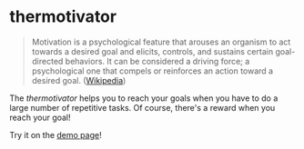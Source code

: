 thermotivator
=============

> Motivation is a psychological feature that arouses an organism to act towards a desired goal and elicits, controls, and sustains certain goal-directed behaviors. It can be considered a driving force; a psychological one that compels or reinforces an action toward a desired goal. ([Wikipedia](https://en.wikipedia.org/wiki/Motivation "Motivation on Wikipedia"))

The *thermotivator* helps you to reach your goals when you have to do a large number of repetitive tasks. Of course, there's a reward when you reach your goal!

Try it on the [demo page](http://henkjan.github.io/thermotivator "Thermotivator Demo Page")!
